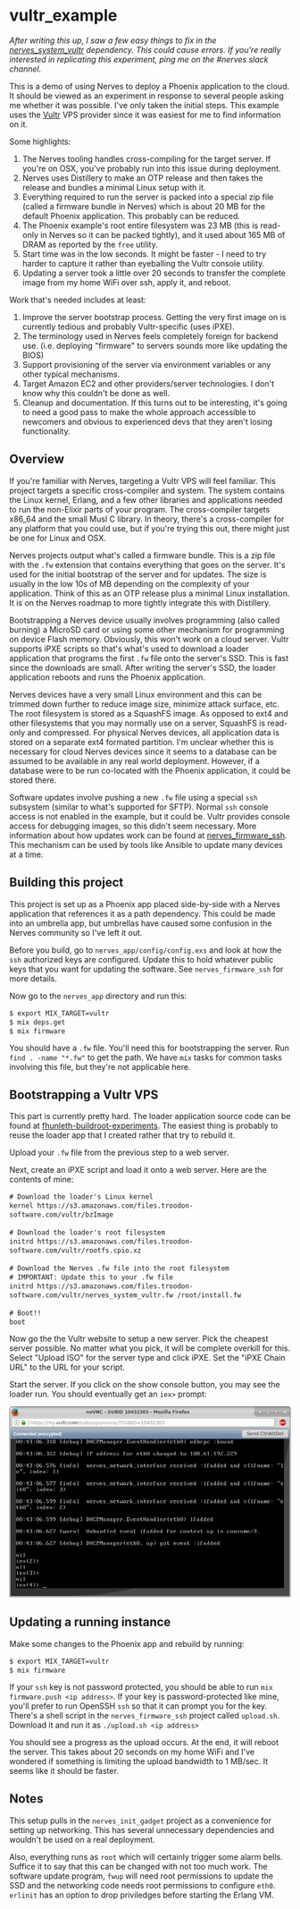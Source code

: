 # vultr_example

*After writing this up, I saw a few easy things to fix in the
[nerves_system_vultr](https://github.com/fhunleth/nerves_system_vultr)
dependency. This could cause errors. If you're really interested in replicating
this experiment, ping me on the #nerves slack channel.*

This is a demo of using Nerves to deploy a Phoenix application to the cloud.
It should be viewed as an experiment in response to several people asking me
whether it was possible. I've only taken the initial steps.  This example uses
the [Vultr](https://vultr.com) VPS provider since it was easiest for me to find
information on it.

Some highlights:

1. The Nerves tooling handles cross-compiling for the target server. If
   you're on OSX, you've probably run into this issue during deployment.
2. Nerves uses Distillery to make an OTP release and then takes the release
   and bundles a minimal Linux setup with it.
3. Everything required to run the server is packed into a special zip file
   (called a firmware bundle in Nerves) which is about 20 MB for the default
   Phoenix application. This probably can be reduced.
4. The Phoenix example's root entire filesystem was 23 MB (this is read-only
   in Nerves so it can be packed tightly), and it used about 165 MB of DRAM as
   reported by the `free` utility.
5. Start time was in the low seconds. It might be faster - I need to try
   harder to capture it rather than eyeballing the Vultr console utility.
6. Updating a server took a little over 20 seconds to transfer the complete image from
   my home WiFi over ssh, apply it, and reboot.

Work that's needed includes at least:

1. Improve the server bootstrap process. Getting the very first image on is
   currently tedious and probably Vultr-specific (uses iPXE).
2. The terminology used in Nerves feels completely foreign for backend use.
   (i.e. deploying "firmware" to servers sounds more like updating the BIOS)
3. Support provisioning of the server via environment variables or any other
   typical mechanisms.
4. Target Amazon EC2 and other providers/server technologies. I don't know why
   this couldn't be done as well.
5. Cleanup and documentation. If this turns out to be interesting, it's going
   to need a good pass to make the whole approach accessible to newcomers and
   obvious to experienced devs that they aren't losing functionality.

## Overview

If you're familiar with Nerves, targeting a Vultr VPS will feel familiar.
This project targets a specific cross-compiler and system. The system
contains the Linux kernel, Erlang, and a few other libraries and applications
needed to run the non-Elixir parts of your program. The cross-compiler
targets x86_64 and the small Musl C library. In theory, there's a cross-compiler
for any platform that you could use, but if you're trying this out, there might
just be one for Linux and OSX.

Nerves projects output what's called a firmware bundle. This is a zip file
with the `.fw` extension that contains everything that goes on the server.
It's used for the initial bootstrap of the server and for updates. The size
is usually in the low 10s of MB depending on the complexity of your application.
Think of this as an OTP release plus a minimal Linux installation. It is on
the Nerves roadmap to more tightly integrate this with Distillery.

Bootstrapping a Nerves device usually involves programming (also called burning)
a MicroSD card or using some other mechanism for programming on device
Flash memory. Obviously, this won't work on a cloud server. Vultr supports iPXE
scripts so that's what's used to download a loader application that programs
the first `.fw` file onto the server's SSD. This is fast since the downloads
are small. After writing the server's SSD, the loader application reboots and
runs the Phoenix application.

Nerves devices have a very small Linux environment and this can be trimmed
down further to reduce image size, minimize attack surface, etc. The root
filesystem is stored as a SquashFS image. As opposed to ext4 and other
filesystems that you may normally use on a server, SquashFS is read-only
and compressed. For physical Nerves devices, all application data is stored on
a separate ext4 formated partition. I'm unclear whether this is necessary
for cloud Nerves devices since it seems to a database can be assumed to be
available in any real world deployment. However, if a database were to
be run co-located with the Phoenix application, it could be stored there.

Software updates involve pushing a new `.fw` file using a special `ssh`
subsystem (similar to what's supported for SFTP). Normal `ssh` console
access is not enabled in the example, but it could be. Vultr provides console
access for debugging images, so this didn't seem necessary. More information
about how updates work can be found at [nerves_firmware_ssh](https://github.com/fhunleth/nerves_firmware_ssh).
This mechanism can be used by tools like Ansible to update many devices
at a time.

## Building this project

This project is set up as a Phoenix app placed side-by-side with a Nerves
application that references it as a path dependency. This could be made
into an umbrella app, but umbrellas have caused some confusion in the
Nerves community so I've left it out.

Before you build, go to `nerves_app/config/config.exs` and look at how
the `ssh` authorized keys are configured. Update this to hold whatever
public keys that you want for updating the software. See `nerves_firmware_ssh`
for more details.

Now go to the `nerves_app` directory and run this:
```
$ export MIX_TARGET=vultr
$ mix deps.get
$ mix firmware
```

You should have a `.fw` file. You'll need this for bootstrapping the server.
Run `find . -name "*.fw"` to get the path. We have `mix` tasks for common
tasks involving this file, but they're not applicable here.

## Bootstrapping a Vultr VPS

This part is currently pretty hard. The loader application source code
can be found at [fhunleth-buildroot-experiments](https://github.com/fhunleth/fhunleth-buildroot-experiments).
The easiest thing is probably to reuse the loader app that I created rather
that try to rebuild it.

Upload your `.fw` file from the previous step to a web server.

Next, create an iPXE script and load it onto a web server. Here are the contents
of mine:

```
# Download the loader's Linux kernel
kernel https://s3.amazonaws.com/files.troodon-software.com/vultr/bzImage

# Download the loader's root filesystem
initrd https://s3.amazonaws.com/files.troodon-software.com/vultr/rootfs.cpio.xz

# Download the Nerves .fw file into the root filesystem
# IMPORTANT: Update this to your .fw file
initrd https://s3.amazonaws.com/files.troodon-software.com/vultr/nerves_system_vultr.fw /root/install.fw

# Boot!!
boot
```

Now go the the Vultr website to setup a new server. Pick the cheapest
server possible. No matter what you pick, it will be complete overkill
for this. Select "Upload ISO" for the server type and click iPXE.
Set the "iPXE Chain URL" to the URL for your script.

Start the server. If you click on the show console button, you may see
the loader run. You should eventually get an `iex>` prompt:

![Vultr console](screenshots/vultr-console.png)

## Updating a running instance

Make some changes to the Phoenix app and rebuild by running:

```
$ export MIX_TARGET=vultr
$ mix firmware
```

If your `ssh` key is not password protected, you should be able to
run `mix firmware.push <ip address>`. If your key is password-protected
like mine, you'll prefer to run OpenSSH `ssh` so that it can prompt
you for the key. There's a shell script in the `nerves_firmware_ssh`
project called `upload.sh`. Download it and run it as `./upload.sh <ip address>`

You should see a progress as the upload occurs. At the end, it will reboot
the server. This takes about 20 seconds on my home WiFi and I've wondered if
something is limiting the upload bandwidth to 1 MB/sec. It seems like it should
be faster.

## Notes

This setup pulls in the `nerves_init_gadget` project as a convenience for
setting up networking. This has several unnecessary dependencies and wouldn't
be used on a real deployment.

Also, everything runs as `root` which will certainly trigger some alarm bells.
Suffice it to say that this can be changed with not too much work. The software
update program, `fwup` will need root permissions to update the SSD and the
networking code needs root permissions to configure `eth0`. `erlinit` has an
option to drop priviledges before starting the Erlang VM.
